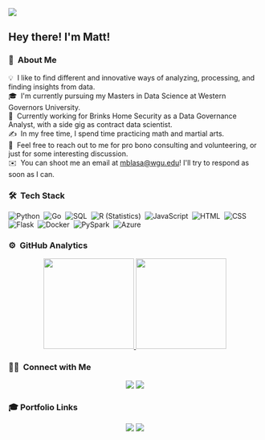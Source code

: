 ![](https://res.cloudinary.com/makotoevo/image/upload/v1616302419/Copy_of_Copy_of_Matthew_Blasa_2_yauinz.png)



<h2>Hey there! I'm Matt!</h2>

<!-- ## 👋 &nbsp;Hey there! I'm Matt -->

### :dragon: &nbsp;About Me

💡 &nbsp;I like to find different and innovative ways of analyzing, processing, and finding insights from data. \
🎓 &nbsp;I'm currently pursuing my Masters in Data Science at Western Governors University. \
:office: &nbsp;Currently working for Brinks Home Security as a Data Governance Analyst, with a side gig as contract data scientist. \
✍️ &nbsp;In my free time, I spend time practicing math and martial arts.\
💬 &nbsp;Feel free to reach out to me for pro bono consulting and volunteering, or just for some interesting discussion.\
✉️ &nbsp;You can shoot me an email at mblasa@wgu.edu! I'll try to respond as soon as I can.


### 🛠 &nbsp;Tech Stack

![Python](https://img.shields.io/badge/-Python-05122A?style=flat&logo=python)&nbsp;
![Go](https://img.shields.io/badge/-Go-05122A?style=flat&logo=go)&nbsp;
![SQL](https://img.shields.io/badge/-SQL-05122A?style=flat&logo=SQL)&nbsp;
![R (Statistics)](https://img.shields.io/badge/-R-05122A?style=flat&logo=R&logoColor=276DC3)&nbsp;
![JavaScript](https://img.shields.io/badge/-JavaScript-05122A?style=flat&logo=javascript)&nbsp;
![HTML](https://img.shields.io/badge/-HTML-05122A?style=flat&logo=HTML5)&nbsp;
![CSS](https://img.shields.io/badge/-CSS-05122A?style=flat&logo=CSS3&logoColor=1572B6)&nbsp;
![Flask](https://img.shields.io/badge/-Flask-05122A?style=flat&logo=flask)&nbsp;
![Docker](https://img.shields.io/badge/-Docker-05122A?style=flat&logo=docker)&nbsp;
![PySpark](https://img.shields.io/badge/-PySpark-05122A?style=flat&logo=spark)&nbsp;
![Azure](https://img.shields.io/badge/-Azure-05122A?style=flat&logo=azure)&nbsp;


### ⚙️ &nbsp;GitHub Analytics

<p align="center">
<a href="https://github.com/mattblasa">
  <img height="180em" src="https://github-readme-stats-eight-theta.vercel.app/api?username=mattblasa&show_icons=true&theme=algolia&include_all_commits=true&count_private=true"/>
  <img height="180em" src="https://github-readme-stats-eight-theta.vercel.app/api/top-langs/?username=mattblasa&layout=compact&langs_count=8&theme=algolia"/>
</a>
</p>

### 🤝🏻 &nbsp;Connect with Me

<p align="center">
<a href="https://linkedin.com/in/mattblasa"><img src="https://img.shields.io/badge/-Matthew%20Blasa-0077B5?style=flat&logo=Linkedin&logoColor=white"/></a>
<a href="mailto:mblasa@wgu.edu"><img src="https://img.shields.io/badge/-mblasa@wgu.edu-D14836?style=flat&logo=Gmail&logoColor=white"/></a>
</p>

### 🎓 Portfolio Links
<p align="center">
<a href="https://mattblasa.github.io"><img src="https://img.shields.io/badge/-mattblasa.github.io-3423A6?style=flat&logo=Google-Chrome&logoColor=white"/></a>
<a href="https://public.tableau.com/profile/mblasa#!/"><img src="https://img.shields.io/badge/Matt's-Tableau%20Portfolio-yellow"/></a>
</p>
